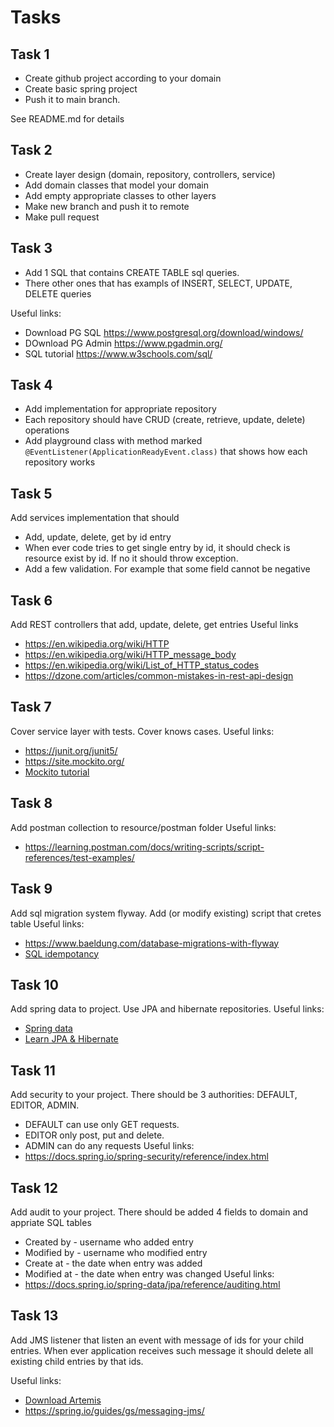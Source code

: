 # Tasks

## Task 1
* Create github project according to your domain
* Create basic spring project
* Push it to main branch.

See README.md for details 

## Task 2
* Create layer design (domain, repository, controllers, service)
* Add domain classes that model your domain
* Add empty appropriate classes to other layers
* Make new branch and push it to remote
* Make pull request

## Task 3
* Add 1 SQL  that contains CREATE TABLE sql queries. 
* There other ones that has exampls of INSERT, SELECT, UPDATE, DELETE queries

Useful links:
* Download PG SQL https://www.postgresql.org/download/windows/
* DOwnload PG Admin https://www.pgadmin.org/
* SQL tutorial https://www.w3schools.com/sql/

## Task 4
* Add implementation for appropriate repository
* Each repository should have CRUD (create, retrieve, update, delete) operations
* Add playground class with method marked `@EventListener(ApplicationReadyEvent.class)` that shows how each repository works

## Task 5
Add services implementation that should
* Add, update, delete, get by id entry
* When ever code tries to get single entry by id, it should check is resource exist by id. If no it should throw exception.
* Add a few validation. For example that some field cannot be negative

## Task 6
Add REST controllers that add, update, delete, get entries 
Useful links
* https://en.wikipedia.org/wiki/HTTP 
* https://en.wikipedia.org/wiki/HTTP_message_body
* https://en.wikipedia.org/wiki/List_of_HTTP_status_codes 
* https://dzone.com/articles/common-mistakes-in-rest-api-design

## Task 7
Cover service layer with tests. Cover knows cases.
Useful links:
* https://junit.org/junit5/
* https://site.mockito.org/ 
* [Mockito tutorial](https://www.baeldung.com/mockito-series)

## Task 8
Add postman collection to resource/postman folder
Useful links:
* https://learning.postman.com/docs/writing-scripts/script-references/test-examples/

## Task 9
Add sql migration system flyway. Add (or modify existing) script that cretes table
Useful links:
* https://www.baeldung.com/database-migrations-with-flyway
* [SQL idempotancy](https://medium.com/full-stack-architecture/idempotent-sql-ddl-ca354a1eee62)

## Task 10
Add spring data to project. Use JPA and hibernate repositories.
Useful links:
* [Spring data](https://spring.io/guides/gs/accessing-data-jpa/)
* [Learn JPA & Hibernate](https://www.baeldung.com/learn-jpa-hibernate)

## Task 11 
Add security to your project. There should be 3 authorities: DEFAULT, EDITOR, ADMIN. 
* DEFAULT can use only GET requests. 
* EDITOR only post, put and delete. 
* ADMIN can do any requests
Useful links:
* https://docs.spring.io/spring-security/reference/index.html

## Task 12
Add audit to your project. There should be added 4 fields to domain and appriate SQL tables
* Created by - username who added entry
* Modified by - username who modified entry
* Create at - the date when entry was added
* Modified at - the date when entry was changed
  Useful links:
* https://docs.spring.io/spring-data/jpa/reference/auditing.html

## Task 13
Add JMS listener that listen an event with message of ids for your child entries.
When ever application receives such message it should delete all existing child entries by that ids.

Useful links:
* [Download Artemis](https://activemq.apache.org/components/artemis/download/)
* https://spring.io/guides/gs/messaging-jms/
